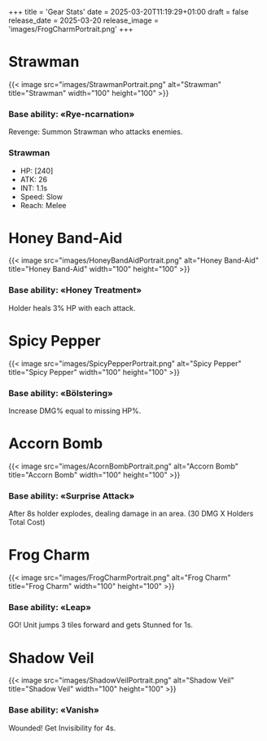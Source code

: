 ﻿+++
title = 'Gear Stats'
date = 2025-03-20T11:19:29+01:00
draft = false
release_date = 2025-03-20
release_image = 'images/FrogCharmPortrait.png'
+++


# Strawman

{{< image src="images/StrawmanPortrait.png" alt="Strawman" title="Strawman" width="100" height="100" >}}

### **Base ability: «Rye-ncarnation»**

Revenge: Summon Strawman who attacks enemies.

### **Strawman**

- HP: [240]
- ATK: 26
- INT: 1.1s
- Speed: Slow
- Reach: Melee

# Honey Band-Aid

{{< image src="images/HoneyBandAidPortrait.png" alt="Honey Band-Aid" title="Honey Band-Aid" width="100" height="100" >}}

### **Base ability: «Honey Treatment»**

Holder heals 3% HP with each attack.

# Spicy Pepper

{{< image src="images/SpicyPepperPortrait.png" alt="Spicy Pepper" title="Spicy Pepper" width="100" height="100" >}}

### **Base ability: «Bölstering»**

Increase DMG% equal to missing HP%.

# Accorn Bomb

{{< image src="images/AcornBombPortrait.png" alt="Accorn Bomb" title="Accorn Bomb" width="100" height="100" >}}

### **Base ability: «Surprise Attack»**

After 8s holder explodes, dealing damage in an area. (30 DMG X Holders Total Cost) 

# Frog Charm

{{< image src="images/FrogCharmPortrait.png" alt="Frog Charm" title="Frog Charm" width="100" height="100" >}}

### **Base ability: «Leap»**

GO! Unit jumps 3 tiles forward and gets Stunned for 1s.

# Shadow Veil

{{< image src="images/ShadowVeilPortrait.png" alt="Shadow Veil" title="Shadow Veil" width="100" height="100" >}}

### **Base ability: «Vanish»**

Wounded! Get Invisibility for 4s.

